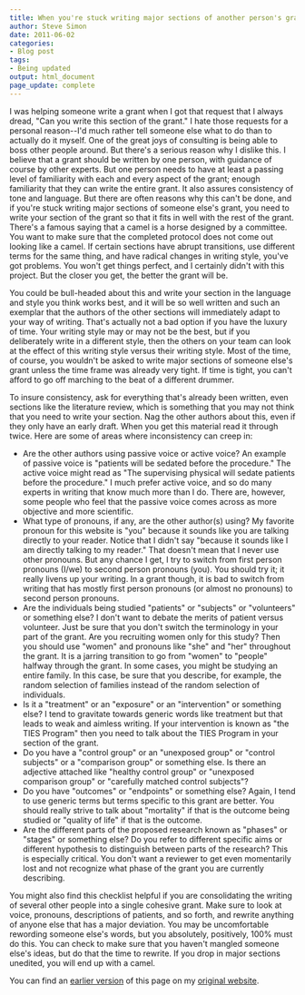 ```yaml
---
title: When you're stuck writing major sections of another person's grant
author: Steve Simon
date: 2011-06-02
categories:
- Blog post
tags:
- Being updated
output: html_document
page_update: complete
---
```


I was helping someone write a grant when I got that request that I always dread, "Can you write this section of the grant." I hate those requests for a personal reason--I'd much rather tell someone else what to do than to actually do it myself. One of the great joys of consulting is being able to boss other people around. But there's a serious reason why I dislike this. I believe that a grant should be written by one person, with guidance of course by other experts. But one person needs to have at least a passing level of familiarity with each and every aspect of the grant; enough familiarity that they can write the entire grant. It also assures consistency of tone and language. But there are often reasons why this can't be done, and if you're stuck writing major sections of someone else's grant, you need to write your section of the grant so that it fits in well with the rest of the grant. There's a famous saying that a camel is a horse designed by a committee. You want to make sure that the completed protocol does not come out looking like a camel. If certain sections have abrupt transitions, use different terms for the same thing, and have radical changes in writing style, you've got problems. You won't get things perfect, and I certainly didn't with this project. But the closer you get, the better the grant will be.

<!---More--->

You could be bull-headed about this and write your section in the language and style you think works best, and it will be so well written and such an exemplar that the authors of the other sections will immediately adapt to your way of writing. That's actually not a bad option if you have the luxury of time. Your writing style may or may not be the best, but if you deliberately write in a different style, then the others on your team can look at the effect of this writing style versus their writing style. Most of the time, of course, you wouldn't be asked to write major sections of someone else's grant unless the time frame was already very tight. If time is tight, you can't afford to go off marching to the beat of a different drummer.

To insure consistency, ask for everything that's already been written, even sections like the literature review, which is something that you may not think that you need to write your section. Nag the other authors about this, even if they only have an early draft. When you get this material read it through twice. Here are some of areas where inconsistency can creep in:

+ Are the other authors using passive voice or active voice? An example of passive voice is "patients will be sedated before the procedure." The active voice might read as "The supervising physical will sedate patients before the procedure." I much prefer active voice, and so do many experts in writing that know much more than I do. There are, however, some people who feel that the passive voice comes across as more objective and more scientific.
+ What type of pronouns, if any, are the other author(s) using? My favorite pronoun for this website is "you" because it sounds like you are talking directly to your reader. Notice that I didn't say "because it sounds like I am directly talking to my reader." That doesn't mean that I never use other pronouns. But any chance I get, I try to switch from first person pronouns (I/we) to second person pronouns (you). You should try it; it really livens up your writing. In a grant though, it is bad to switch from writing that has mostly first person pronouns (or almost no pronouns) to second person pronouns.
+ Are the individuals being studied "patients" or "subjects" or "volunteers" or something else? I don't want to debate the merits of patient versus volunteer. Just be sure that you don't switch the terminology in your part of the grant. Are you recruiting women only for this study? Then you should use "women" and pronouns like "she" and "her" throughout the grant. It is a jarring transition to go from "women" to "people" halfway through the grant. In some cases, you might be studying an entire family. In this case, be sure that you describe, for example, the random selection of families instead of the random selection of individuals.
+ Is it a "treatment" or an "exposure" or an "intervention" or something else? I tend to gravitate towards generic words like treatment but that leads to weak and aimless writing. If your intervention is known as "the TIES Program" then you need to talk about the TIES Program in your section of the grant.
+ Do you have a "control group" or an "unexposed group" or "control subjects" or a "comparison group" or something else. Is there an adjective attached like "healthy control group" or "unexposed comparison group" or "carefully matched control subjects"?
+ Do you have "outcomes" or "endpoints" or something else? Again, I tend to use generic terms but terms specific to this grant are better. You should really strive to talk about "mortality" if that is the outcome being studied or "quality of life" if that is the outcome.
+ Are the different parts of the proposed research known as "phases" or "stages" or something else? Do you refer to different specific aims or different hypothesis to distinguish between parts of the research? This is especially critical. You don't want a reviewer to get even momentarily lost and not recognize what phase of the grant you are currently describing.

You might also find this checklist helpful if you are consolidating the writing of several other people into a single cohesive grant. Make sure to look at voice, pronouns, descriptions of patients, and so forth, and rewrite anything of anyone else that has a major deviation. You may be uncomfortable rewording someone else's words, but you absolutely, positively, 100% must do this. You can check to make sure that you haven't mangled someone else's ideas, but do that the time to rewrite. If you drop in major sections unedited, you will end up with a camel.

You can find an [earlier version][sim1] of this page on my [original website][sim2].

[sim1]: http://www.pmean.com/11/AnotherPersonsGrant.html
[sim2]: http://www.pmean.com/original_site.html 
